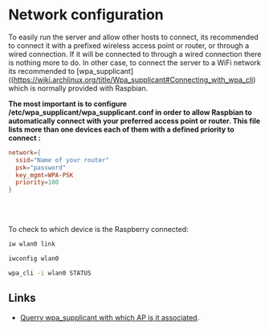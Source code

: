 # Network configuration

To easily run the server and allow other hosts to connect, its recommended to connect it with a prefixed wireless access point or router, or through a wired connection. If it will be connected to through a wired connection there is nothing more to do. In other case, to connect the server to a WiFi network its recommended
to [wpa_supplicant]((https://wiki.archlinux.org/title/Wpa_supplicant#Connecting_with_wpa_cli) which is normally provided with Raspbian.

**The most important is to configure /etc/wpa_supplicant/wpa_supplicant.conf in order to allow Raspbian to automatically connect with your preferred access point or router. This file lists more than one devices each of them with a defined priority to connect :**

```conf
network={
  ssid="Name of your router"
  psk="password"
  key_mgmt=WPA-PSK
  priority=100
}
```

</br>
</br>

To check to which device is the Raspberry connected:

```bash
iw wlan0 link
```

```bash
iwconfig wlan0
```

```bash
wpa_cli -i wlan0 STATUS   
```

## Links

- [Querry wpa_supplicant with which AP is it associated](https://unix.stackexchange.com/questions/454472/querry-wpa-supplicant-with-which-ap-is-it-associated).
